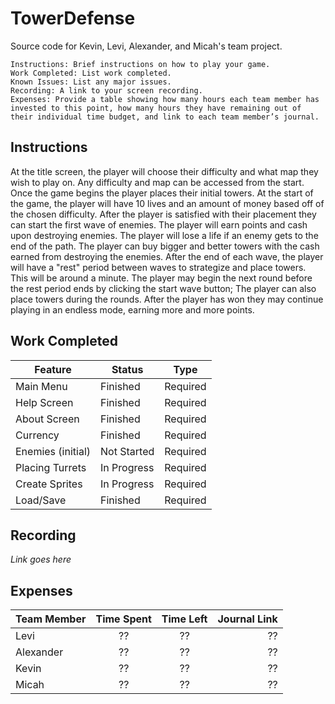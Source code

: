 # TowerDefense
Source code for Kevin, Levi, Alexander, and Micah's team project.


    Instructions: Brief instructions on how to play your game.
    Work Completed: List work completed.
    Known Issues: List any major issues.
    Recording: A link to your screen recording.
    Expenses: Provide a table showing how many hours each team member has invested to this point, how many hours they have remaining out of their individual time budget, and link to each team member’s journal.

## Instructions

At the title screen, the player will choose their difficulty and what map they wish to play on.
Any difficulty and map can be accessed from the start.
Once the game begins the player places their initial towers.
At the start of the game, the player will have 10 lives and an amount of money based off of the chosen difficulty.
After the player is satisfied with their placement they can start the first wave of enemies.
The player will earn points and cash upon destroying enemies.
The player will lose a life if an enemy gets to the end of the path.
The player can buy bigger and better towers with the cash earned from destroying the enemies.
After the end of each wave, the player will have a "rest" period between waves to strategize and place towers. This will be around a minute.
The player may begin the next round before the rest period ends by clicking the start wave button;
The player can also place towers during the rounds.
After the player has won they may continue playing in an endless mode, earning more and more points.

## Work Completed

| Feature | Status | Type |
|---|---|---|
| Main Menu | Finished | Required |
| Help Screen | Finished | Required |
| About Screen | Finished | Required |
| Currency | Finished  | Required |
| Enemies (initial) | Not Started | Required |
| Placing Turrets | In Progress | Required |
| Create Sprites | In Progress | Required |
| Load/Save | Finished | Required |

## Recording

_Link goes here_

## Expenses
| Team Member | Time Spent | Time Left | Journal Link |
|-------------|:----------:|:---------:|-------------:|
|Levi|??|??|??|
|Alexander|??|??|??|
|Kevin|??|??|??|
|Micah|??|??|??|
